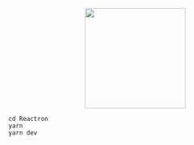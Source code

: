 <div align="center">
<img src="https://i.imgur.com/Du848gw.png" width="200px" />
</div>

```
cd Reactron
yarn
yarn dev
```
